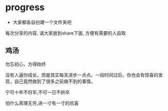 # progress

+ 大家都各自创建一个文件夹吧


每次分享的内容, 请大家放到share下面, 方便有需要的人自取

## 鸡汤

勿忘初心，方得始终

没有人逼你成长，但是其实每天进步一点点。一段时间过后，你也会有惊喜的发现，自己竟然做到了很多之前做不到的事情。

宁可十年不将军,不可一日不拱卒

怕什么真理无穷,进一寸有一寸的欢喜
